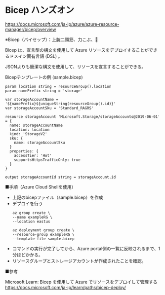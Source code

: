 # Bicep ハンズオン

https://docs.microsoft.com/ja-jp/azure/azure-resource-manager/bicep/overview

※Bicep（バイセップ）：上腕二頭筋、力こぶ、💪

Bicep は、宣言型の構文を使用して Azure リソースをデプロイすることができるドメイン固有言語 (DSL) 。

JSONよりも簡潔な構文を使用して、リソースを宣言することができる。

Bicepテンプレートの例 (sample.bicep)

```
param location string = resourceGroup().location
param namePrefix string = 'storage'

var storageAccountName = '${namePrefix}${uniqueString(resourceGroup().id)}'
var storageAccountSku = 'Standard_RAGRS'

resource storageAccount 'Microsoft.Storage/storageAccounts@2019-06-01' = {
  name: storageAccountName
  location: location
  kind: 'StorageV2'
  sku: {
    name: storageAccountSku
  }
  properties: {
    accessTier: 'Hot'
    supportsHttpsTrafficOnly: true
  }
}

output storageAccountId string = storageAccount.id
```

■手順（Azure Cloud Shellを使用）

- 上記のbicepファイル（sample.bicep）を作成
- デプロイを行う
    ```
    az group create \
    --name exampleRG \
    --location eastus

    az deployment group create \
    --resource-group exampleRG \
    --template-file sample.bicep
    ```
- コマンドの実行が完了してから、Azure portal側の一覧に反映されるまで、1分ほどかかる。
- リソースグループとストレージアカウントが作成されたことを確認。

■参考

Microsoft Learn: Bicep を使用して Azure でリソースをデプロイして管理する
https://docs.microsoft.com/ja-jp/learn/paths/bicep-deploy/
